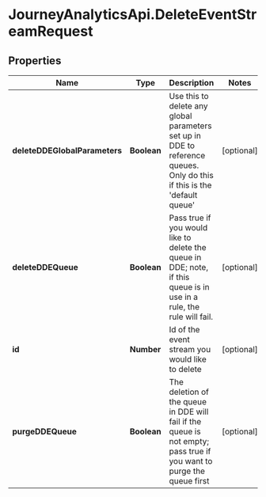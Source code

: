 # JourneyAnalyticsApi.DeleteEventStreamRequest

## Properties

Name | Type | Description | Notes
------------ | ------------- | ------------- | -------------
**deleteDDEGlobalParameters** | **Boolean** | Use this to delete any global parameters set up in DDE to reference queues. Only do this if this is the &#39;default queue&#39; | [optional] 
**deleteDDEQueue** | **Boolean** | Pass true if you would like to delete the queue in DDE; note, if this queue is in use in a rule, the rule will fail. | [optional] 
**id** | **Number** | Id of the event stream you would like to delete | [optional] 
**purgeDDEQueue** | **Boolean** | The deletion of the queue in DDE will fail if the queue is not empty; pass true if you want to purge the queue first | [optional] 


